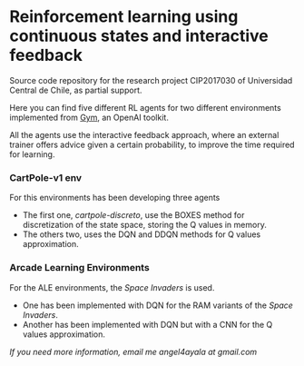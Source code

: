 # Reinforcement learning using continuous states and interactive feedback

Source code repository for the research project CIP2017030 of Universidad Central de Chile, as partial support.

Here you can find five different RL agents for two different environments implemented from [Gym](https://github.com/openai/gym/), an OpenAI toolkit.

All the agents use the interactive feedback approach, where an external trainer offers advice given a certain probability, to improve the time required for learning.

### CartPole-v1 env

For this environments has been developing three agents

* The first one, *cartpole-discreto*, use the BOXES method for discretization of the state space, storing the Q values in memory.
* The others two, uses the DQN and DDQN methods for Q values approximation.

### Arcade Learning Environments

For the ALE environments, the *Space Invaders* is used.

* One has been implemented with DQN for the RAM variants of the *Space Invaders*.
* Another has been implemented with DQN but with a CNN for the Q values approximation.

*If you need more information, email me angel4ayala at gmail.com*
